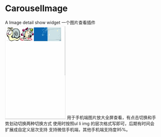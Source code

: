 # CarouselImage
A Image detail show widget 一个图片查看插件<br/>
![github](https://github.com/JustLittleBoy/CarouselImage/blob/master/images/%E6%88%AA%E5%9B%BE.gif "github")
用于手机端图片放大全屏查看，有点击切换和手势划动切换两种切换方式
使用时按照ul li img 的层次格式写即可，后期有时间会扩展成自定义层次支持
支持微信手机端，其他手机端支持度95%。
